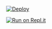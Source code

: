 
[![Deploy](https://www.herokucdn.com/deploy/button.svg)](https://heroku.com/deploy?template=https://github.com/farhan-dqz/deploy) 
  
[![Run on Repl.it](https://repl.it/badge/github/quiec/whatsAlfa)](https://replit.com/@Farhandqz/JulieMwol)
  
